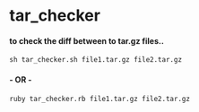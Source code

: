 # tar_checker

#### to check the diff between to tar.gz files..

```
sh tar_checker.sh file1.tar.gz file2.tar.gz
```

#### - OR -

```
ruby tar_checker.rb file1.tar.gz file2.tar.gz
```
